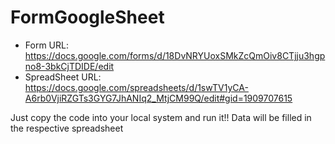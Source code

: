 # FormGoogleSheet

- Form URL: https://docs.google.com/forms/d/18DvNRYUoxSMkZcQmOiv8CTjju3hgpno8-3bkCjTDIDE/edit
- SpreadSheet URL: https://docs.google.com/spreadsheets/d/1swTV1yCA-A6rb0VjiRZGTs3GYG7JhANIq2_MtjCM99Q/edit#gid=1909707615

Just copy the code into your local system and run it!! Data will be filled in the respective spreadsheet
